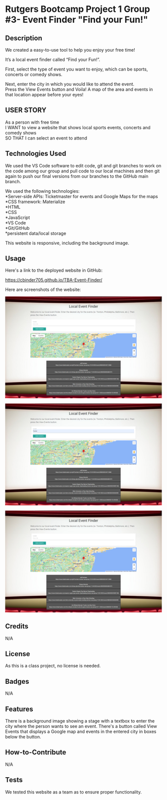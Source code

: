# Rutgers Bootcamp Project 1 Group #3- Event Finder "Find your Fun!"

## Description

We created a easy-to-use tool to help you enjoy your free time!

It’s a local event finder called “Find your Fun!”.  

First, select the type of event you want to enjoy, which can be sports, concerts or comedy shows.

Next, enter the city in which you would like to attend the event.  
Press the View Events button and Voila!  A map of the area and events in that location appear before your eyes!

## USER STORY

As a person with free time<br>
I WANT to view a website that shows local sports events, concerts and comedy shows<br>
SO THAT I can select an event to attend<br>

## Technologies Used

We used the VS Code software to edit code, git and git branches to work on the code among our group and pull code to our local machines and then git again to push our final versions from our branches to the GitHub main branch.  

We used the following technologies:<br>
*Server-side APIs: Ticketmaster for events and Google Maps for the maps<br>
*CSS framework: Materialize  <br>
*HTML<br>
*CSS<br>
*JavaScript<br>
*VS Code<br>
*Git/GitHub<br>
*persistent data/local storage<br>

This website is responsive, including the background image.

## Usage

Here's a link to the deployed website in GitHub:

https://cbinder705.github.io/TBA-Event-Finder/

Here are screenshots of the website:
    
![website-image](assets/images/screencapture-1.png)
    
![website-image](assets/images/screencapture-2.png)
    
![website-image](assets/images/screencapture-3.png)    
## Credits
N/A

## License

As this is a class project, no license is needed.

## Badges

N/A

## Features

There is a background image showing a stage with a textbox to enter the city where the person wants to see an event.  There's a button called View Events that displays a Google map and events in the entered city in boxes below the button.

## How-to-Contribute

N/A

## Tests

We tested this website as a team as to ensure proper functionality.
